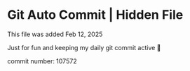 # Git Auto Commit | Hidden File

This file was added Feb 12, 2025

Just for fun and keeping my daily git commit active 🤪

commit number: 107572
